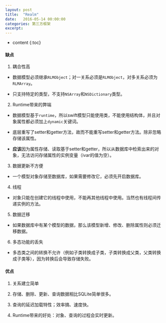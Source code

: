 ```yaml
---
layout: post
title:  "Realm"
date:   2016-05-14 00:00:00
categories: 第三方框架
excerpt: 
---
```


* content
{:toc}

#### 缺点

1. 耦合性高

  - 数据模型必须继承`RLMObject`；对一关系必须是`RLMObject`，对多关系必须为`RLMArray`。
  
  - 只支持特定的类型，不支持`NSArray`和`NSDictionary`类型。
  
2. Runtime带来的弊端

  - 数据模型基于`runtime`，所以swift模型只能使用类，不能使用结构体，并且对象属性都必须加上`dynamic`关键词。

  - 底层重写了setter和getter方法，故而不能重写setter和getter方法。除非忽略存储该属性。
  
  - **应该**因为属性存储、读取基于setter和getter，所以从数据库中检索出来的对象，无法访问存储属性的实例变量（ivar的值为空）。

  
3. 数据更新不方便

  - 一个模型对象存储至数据库，如果需要修改它，必须先开启数据库。

4. 线程

  - 对象只能在创建它的线程中使用，不能再其他线程中使用。当然也有线程间传递实例的方法。

5. 数据迁移

 - 如果数据库中有某个模型的数据，那么该模型新增、修改、删除属性则必须迁移数据。

6. 多态功能的丢失

 - 多态类之间的转换不允许（例如子类转换成子类，子类转换成父类，父类转换成子类等），因为转换后会导致存储失败。


#### 优点

1. 关系建立简单

2. 存储、删除、更新、查询数据相比SQLite简单很多。

3. 查询的延迟加载特性；效率搞、速度快。
  
2. Runtime带来的好处：对象、查询的过程会实时更新。